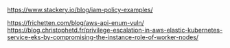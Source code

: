https://www.stackery.io/blog/iam-policy-examples/

https://frichetten.com/blog/aws-api-enum-vuln/
https://blog.christophetd.fr/privilege-escalation-in-aws-elastic-kubernetes-service-eks-by-compromising-the-instance-role-of-worker-nodes/